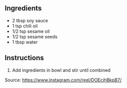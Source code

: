## Ingredients
- 2 tbsp soy sauce  
- 1 tsp chili oil  
- 1/2 tsp sesame oil  
- 1/2 tsp sesame seeds  
- 1 tbsp water
## Instructions
1. Add ingredients in bowl and stir until combined 

Source: https://www.instagram.com/reel/DOEcjhBkpB7/